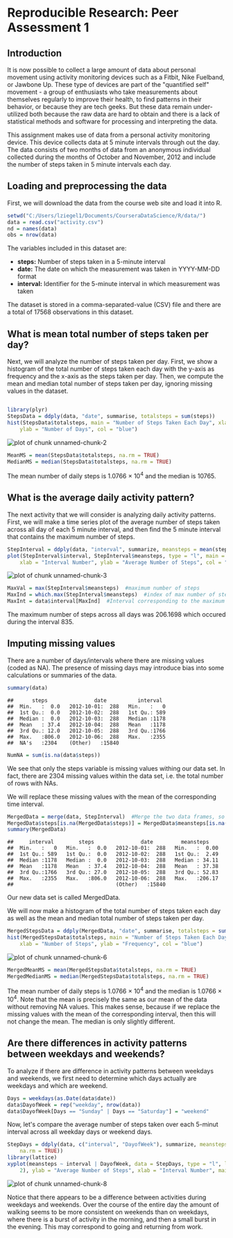 Reproducible Research: Peer Assessment 1
========================================================

## Introduction

It is now possible to collect a large amount of data about personal movement using activity monitoring devices such as a Fitbit, Nike Fuelband, or Jawbone Up. These type of devices are part of the "quantified self" movement - a group of enthusiasts who take measurements about themselves regularly to improve their health, to find patterns in their behavior, or because they are tech geeks. But these data remain under-utilized both because the raw data are hard to obtain and there is a lack of statistical methods and software for processing and interpreting the data.

This assignment makes use of data from a personal activity monitoring device. This device collects data at 5 minute intervals through out the day. The data consists of two months of data from an anonymous individual collected during the months of October and November, 2012 and include the number of steps taken in 5 minute intervals each day.

## Loading and preprocessing the data

First, we will download the data from the course web site and load it into R.


```r
setwd("C:/Users/lziegel1/Documents/CourseraDataScience/R/data/")
data = read.csv("activity.csv")
nd = names(data)
obs = nrow(data)
```


The variables included in this dataset are:
- **steps:** Number of steps taken in a 5-minute interval 
- **date:** The date on which the measurement was taken in YYYY-MM-DD format
- **interval:** Identifier for the 5-minute interval in which measurement was taken

The dataset is stored in a comma-separated-value (CSV) file and there are a total of 17568 observations in this dataset.

## What is mean total number of steps taken per day?

Next, we will analyze the number of steps taken per day.  First, we show a histogram of the total number of steps taken each day with the y-axis as frequency and the x-axis as the steps taken per day. Then, we compute the mean and median total number of steps taken per day, ignoring missing values in the dataset.  


```r

library(plyr)
StepsData = ddply(data, "date", summarise, totalsteps = sum(steps))
hist(StepsData$totalsteps, main = "Number of Steps Taken Each Day", xlab = "Number of Steps", 
    ylab = "Number of Days", col = "blue")
```

![plot of chunk unnamed-chunk-2](figure/unnamed-chunk-2.png) 

```r
MeanMS = mean(StepsData$totalsteps, na.rm = TRUE)
MedianMS = median(StepsData$totalsteps, na.rm = TRUE)
```


The mean number of daily steps is 1.0766 &times; 10<sup>4</sup> and the median is 10765.

## What is the average daily activity pattern?

The next activity that we will consider is analyzing daily activity patterns.  First, we will make a time series plot of the average number of steps taken across all day of each 5 minute interval, and then find the 5 minute interval that contains the maximum number of steps.


```r
StepInterval = ddply(data, "interval", summarize, meansteps = mean(steps, na.rm = TRUE))
plot(StepInterval$interval, StepInterval$meansteps, type = "l", main = "Time Series of Steps", 
    xlab = "Interval Number", ylab = "Average Number of Steps", col = "blue")
```

![plot of chunk unnamed-chunk-3](figure/unnamed-chunk-3.png) 

```r
MaxVal = max(StepInterval$meansteps)  #maximum number of steps
MaxInd = which.max(StepInterval$meansteps)  #index of max number of steps
MaxInt = data$interval[MaxInd]  #Interval corresponding to the maximum number of steps
```

The maximum number of steps across all days was 206.1698 which occured during the interval 835.


## Imputing missing values

There are a number of days/intervals where there are missing values (coded as NA). The presence of missing days may introduce bias into some calculations or summaries of the data.

```r
summary(data)
```

```
##      steps               date          interval   
##  Min.   :  0.0   2012-10-01:  288   Min.   :   0  
##  1st Qu.:  0.0   2012-10-02:  288   1st Qu.: 589  
##  Median :  0.0   2012-10-03:  288   Median :1178  
##  Mean   : 37.4   2012-10-04:  288   Mean   :1178  
##  3rd Qu.: 12.0   2012-10-05:  288   3rd Qu.:1766  
##  Max.   :806.0   2012-10-06:  288   Max.   :2355  
##  NA's   :2304    (Other)   :15840
```

```r
NumNA = sum(is.na(data$steps))
```

We see that only the steps variable is missing values withing our data set.  In fact, there are 2304 missing values within the data set, i.e. the total number of rows with NAs.

We will replace these missing values with the mean of the corresponding time interval.


```r
MergedData = merge(data, StepInterval)  #Merge the two data frames, so the mean number of steps corresponding to each interval is accessible
MergedData$steps[is.na(MergedData$steps)] = MergedData$meansteps[is.na(MergedData$steps)]
summary(MergedData)
```

```
##     interval        steps               date         meansteps     
##  Min.   :   0   Min.   :  0.0   2012-10-01:  288   Min.   :  0.00  
##  1st Qu.: 589   1st Qu.:  0.0   2012-10-02:  288   1st Qu.:  2.49  
##  Median :1178   Median :  0.0   2012-10-03:  288   Median : 34.11  
##  Mean   :1178   Mean   : 37.4   2012-10-04:  288   Mean   : 37.38  
##  3rd Qu.:1766   3rd Qu.: 27.0   2012-10-05:  288   3rd Qu.: 52.83  
##  Max.   :2355   Max.   :806.0   2012-10-06:  288   Max.   :206.17  
##                                 (Other)   :15840
```


Our new data set is called MergedData.

We will now make a histogram of the total number of steps taken each day as well as the mean and median total number of steps taken per day.


```r
MergedStepsData = ddply(MergedData, "date", summarise, totalsteps = sum(steps))
hist(MergedStepsData$totalsteps, main = "Number of Steps Taken Each Day with NAs Replaced", 
    xlab = "Number of Steps", ylab = "Frequency", col = "blue")
```

![plot of chunk unnamed-chunk-6](figure/unnamed-chunk-6.png) 

```r
MergedMeanMS = mean(MergedStepsData$totalsteps, na.rm = TRUE)
MergedMedianMS = median(MergedStepsData$totalsteps, na.rm = TRUE)
```


The mean number of daily steps is 1.0766 &times; 10<sup>4</sup> and the median is 1.0766 &times; 10<sup>4</sup>.  Note that the mean is precisely the same as our mean of the data without removing NA values.  This makes sense, because if we replace the missing values with the mean of the corresponding interval, then this will not change the mean.  The median is only slightly different.


## Are there differences in activity patterns between weekdays and weekends?

To analyze if there are difference in activity patterns between weekdays and weekends, we first need to determine which days actually are weekdays and which are weekend.


```r
Days = weekdays(as.Date(data$date))
data$DayofWeek = rep("weekday", nrow(data))
data$DayofWeek[Days == "Sunday" | Days == "Saturday"] = "weekend"
```


Now, let's compare the average number of steps taken over each 5-minut interval across all weekday days or weekend days.


```r
StepDays = ddply(data, c("interval", "DayofWeek"), summarize, meansteps = mean(steps, 
    na.rm = TRUE))
library(lattice)
xyplot(meansteps ~ interval | DayofWeek, data = StepDays, type = "l", layout = c(1, 
    2), ylab = "Average Number of Steps", xlab = "Interval Number", main = "Comparison of Average Number of Steps")
```

![plot of chunk unnamed-chunk-8](figure/unnamed-chunk-8.png) 

Notice that there appears to be a difference between activities during weekdays and weekends.  Over the course of the entire day the amount of walking seems to be more consistent on weekends than on weekdays, where there is a burst of activity in the morning, and then a small burst in the evening.  This may correspond to going and returning from work.

